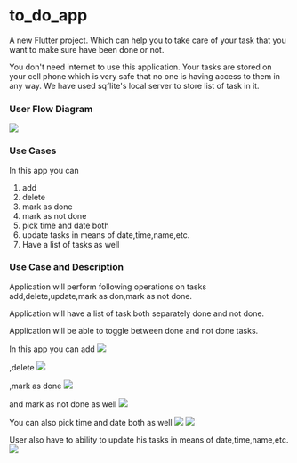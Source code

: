 # to_do_app
A new Flutter project. Which can help you to take care of your task that you want to make sure have
been done or not.

You don't need internet to use this application. Your tasks are stored on your cell phone which is very safe that no one is having access to them in any way.
We have used sqflite's local server to store list of task in it.


### User Flow Diagram

![](images/user_flow_diagram.png)

### Use Cases
In this app you can 
1. add
2. delete
3. mark as done
4. mark as not done
5. pick time and date both
6. update tasks in means of date,time,name,etc.
7. Have a list of tasks as well

### Use Case and Description

Application will perform following operations on tasks add,delete,update,mark as don,mark as not done.

Application will have a list of task both separately done and not done.

Application will be able to toggle between done and not done tasks.

In this app you can add
![](images/add_task_screen.png)


,delete ![](images/delete_task.png)



,mark as done ![](images/done_tasks.png)



 and mark as not done as well ![](images/not_done_tasks.png)
 
 You can also pick time and date both as well ![](images/time_picker.png) ![](images/date_picker.png)

User also have to ability to update his tasks in means of date,time,name,etc. ![](images/edit_task.png)



